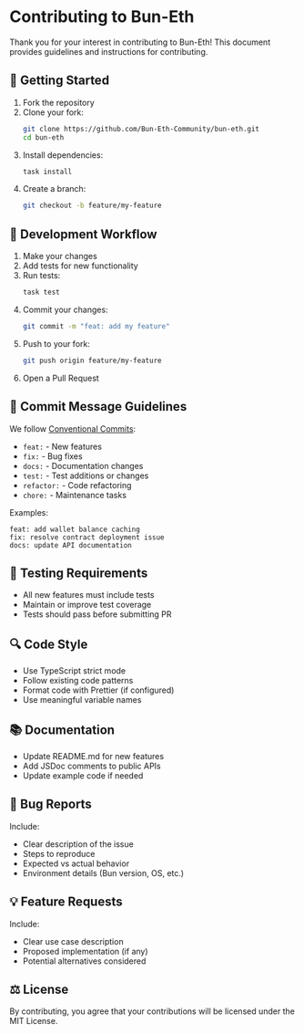 # Contributing to Bun-Eth

Thank you for your interest in contributing to Bun-Eth! This document provides guidelines and instructions for contributing.

## 🚀 Getting Started

1. Fork the repository
2. Clone your fork:
   ```bash
   git clone https://github.com/Bun-Eth-Community/bun-eth.git
   cd bun-eth
   ```
3. Install dependencies:
   ```bash
   task install
   ```
4. Create a branch:
   ```bash
   git checkout -b feature/my-feature
   ```

## 📝 Development Workflow

1. Make your changes
2. Add tests for new functionality
3. Run tests:
   ```bash
   task test
   ```
4. Commit your changes:
   ```bash
   git commit -m "feat: add my feature"
   ```
5. Push to your fork:
   ```bash
   git push origin feature/my-feature
   ```
6. Open a Pull Request

## 🎯 Commit Message Guidelines

We follow [Conventional Commits](https://www.conventionalcommits.org/):

- `feat:` - New features
- `fix:` - Bug fixes
- `docs:` - Documentation changes
- `test:` - Test additions or changes
- `refactor:` - Code refactoring
- `chore:` - Maintenance tasks

Examples:
```
feat: add wallet balance caching
fix: resolve contract deployment issue
docs: update API documentation
```

## 🧪 Testing Requirements

- All new features must include tests
- Maintain or improve test coverage
- Tests should pass before submitting PR

## 🔍 Code Style

- Use TypeScript strict mode
- Follow existing code patterns
- Format code with Prettier (if configured)
- Use meaningful variable names

## 📚 Documentation

- Update README.md for new features
- Add JSDoc comments to public APIs
- Update example code if needed

## 🐛 Bug Reports

Include:
- Clear description of the issue
- Steps to reproduce
- Expected vs actual behavior
- Environment details (Bun version, OS, etc.)

## 💡 Feature Requests

Include:
- Clear use case description
- Proposed implementation (if any)
- Potential alternatives considered

## ⚖️ License

By contributing, you agree that your contributions will be licensed under the MIT License.
